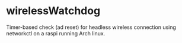 # wirelessWatchdog
Timer-based check (ad reset) for headless wireless connection using networkctl on a raspi running Arch linux.
